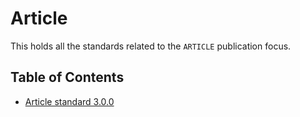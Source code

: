 # Article

This holds all the standards related to the `ARTICLE` publication focus.

## Table of Contents

- [Article standard 3.0.0](./3.0.0/README.md)
